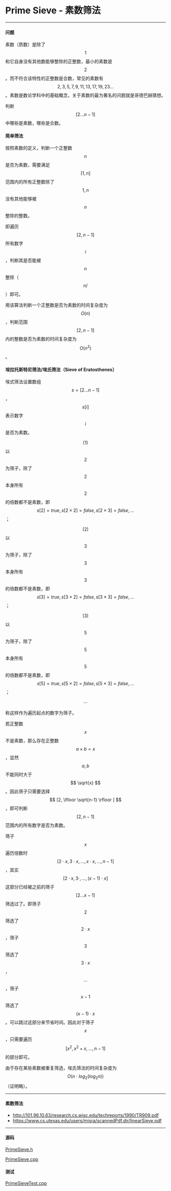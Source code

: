 <script type="text/javascript" src="https://cdnjs.cloudflare.com/ajax/libs/mathjax/2.7.1/MathJax.js?config=TeX-AMS-MML_HTMLorMML"></script>

# Prime Sieve - 素数筛法

--------

#### 问题

素数（质数）是除了$$ 1 $$和它自身没有其他数能够整除的正整数，最小的素数是$$ 2 $$。而不符合该特性的正整数是合数，常见的素数有$$ 2, 3, 5, 7, 9, 11, 13, 17, 19, 23 \dots $$。素数是数论学科中的基础概念，关于素数的最为著名的问题就是哥德巴赫猜想。

判断$$ [2 \dots n-1] $$中哪些是素数，哪些是合数。

#### 简单筛法

按照素数的定义，判断一个正整数$$ n $$是否为素数，需要满足$$ [1, n] $$范围内的所有正整数除了$$ 1, n $$没有其他能够被$$ n $$整除的整数。

即遍历$$ [2, n-1] $$所有数字$$ i $$，判断其是否能被$$ n $$整除（$$ n /% i = 0 $$）即可。

用该算法判断一个正整数是否为素数的时间复杂度为$$ O(n) $$，判断范围$$ [2, n-1] $$内的整数是否为素数的时间复杂度为$$ O(n ^ 2) $$。

#### 埃拉托斯特尼筛法/埃氏筛法（Sieve of Eratosthenes）

埃式筛法设置数组$$ s = [2 \dots n-1] $$，$$ s[i] $$表示数字$$ i $$是否为素数。

$$ (1) $$ 以$$ 2 $$为筛子，除了$$ 2 $$本身所有$$ 2 $$的倍数都不是素数，即$$ s[2] = true, s[2 \times 2] = false, s[2 \times 3] = false, \dots $$；

$$ (2) $$ 以$$ 3 $$为筛子，除了$$ 3 $$本身所有$$ 3 $$的倍数都不是素数，即$$ s[3] = true, s[3 \times 2] = false, s[3 \times 3] = false, \dots $$；

$$ (3) $$ 以$$ 5 $$为筛子，除了$$ 5 $$本身所有$$ 5 $$的倍数都不是素数，即$$ s[5] = true, s[5 \times 2] = false, s[5 \times 3] = false, \dots $$；

$$
\cdots
$$

称这样作为遍历起点的数字为筛子。

若正整数$$ x $$不是素数，那么存在正整数$$ a \times b = x $$，显然$$ a, b $$不能同时大于$$ \sqrt{x} $$。因此筛子只需要选择$$ [2, \lfloor \sqrt{n-1} \rfloor ] $$，即可判断$$ [2, n-1] $$范围内的所有数字是否为素数。

筛子$$ x $$遍历倍数时$$ [2 \cdot x, 3 \cdot x, \dots, x \cdot x, \dots, n-1] $$，其实$$ [2 \cdot x, 3 \cdot, \dots, (x-1) \cdot x] $$这部分已经被之前的筛子$$ [2 \dots x-1] $$筛选过了。即筛子$$ 2 $$筛选了$$ 2 \cdot x $$，筛子$$ 3 $$筛选了$$ 3 \cdot x $$，$$ \dots $$，筛子$$ x - 1 $$筛选了$$ (x-1) \cdot x $$。可以跳过这部分来节省时间。因此对于筛子$$ x $$，只需要遍历$$ [x^2, x^2 + x, \dots, n-1] $$的部分即可。

由于存在某些素数被重复筛选，埃氏筛法的时间复杂度为$$ O(n \cdot log_2 (log_2 n)) $$（证明略）。

--------

#### 素数筛法

* http://101.96.10.63/research.cs.wisc.edu/techreports/1990/TR909.pdf
* https://www.cs.utexas.edu/users/misra/scannedPdf.dir/linearSieve.pdf

--------

#### 源码

[PrimeSieve.h](https://github.com/linrongbin16/Way-to-Algorithm/blob/master/src/NumberTheory/PrimeSieve.h)

[PrimeSieve.cpp](https://github.com/linrongbin16/Way-to-Algorithm/blob/master/src/NumberTheory/PrimeSieve.cpp)


#### 测试

[PrimeSieveTest.cpp](https://github.com/linrongbin16/Way-to-Algorithm/blob/master/src/NumberTheory/PrimeSieveTest.cpp)
